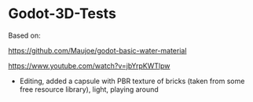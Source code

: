 # Godot-3D-Tests

Based on:

https://github.com/Maujoe/godot-basic-water-material

https://www.youtube.com/watch?v=jbYrpKWTlpw

+ Editing, added a capsule with PBR texture of bricks (taken from some free resource library), light, playing around

